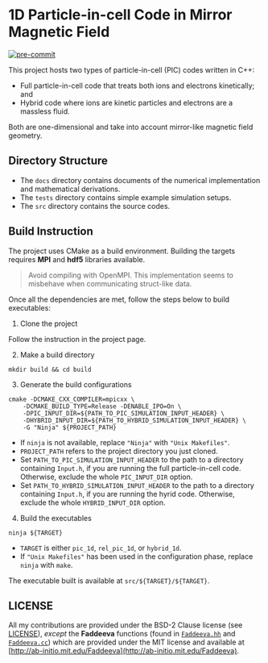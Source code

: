 # 1D Particle-in-cell Code in Mirror Magnetic Field

[![pre-commit](https://img.shields.io/badge/pre--commit-enabled-brightgreen?logo=pre-commit&logoColor=white)](https://github.com/pre-commit/pre-commit)

This project hosts two types of particle-in-cell (PIC) codes written in C++:

- Full particle-in-cell code that treats both ions and electrons kinetically; and
- Hybrid code where ions are kinetic particles and electrons are a massless fluid.

Both are one-dimensional and take into account mirror-like magnetic field geometry.

## Directory Structure

- The `docs` directory contains documents of the numerical implementation and mathematical derivations.
- The `tests` directory contains simple example simulation setups.
- The `src` directory contains the source codes.

## Build Instruction

The project uses CMake as a build environment. Building the targets requires **MPI** and **hdf5** libraries available.

> Avoid compiling with OpenMPI. This implementation seems to misbehave when communicating struct-like data.

Once all the dependencies are met, follow the steps below to build executables:

1. Clone the project

Follow the instruction in the project page.

2. Make a build directory

```shell
mkdir build && cd build
```

3. Generate the build configurations

```shell
cmake -DCMAKE_CXX_COMPILER=mpicxx \
    -DCMAKE_BUILD_TYPE=Release -DENABLE_IPO=On \
    -DPIC_INPUT_DIR=${PATH_TO_PIC_SIMULATION_INPUT_HEADER} \
    -DHYBRID_INPUT_DIR=${PATH_TO_HYBRID_SIMULATION_INPUT_HEADER} \
    -G "Ninja" ${PROJECT_PATH}
```

- If `ninja` is not available, replace `"Ninja"` with `"Unix Makefiles"`.
- `PROJECT_PATH` refers to the project directory you just cloned.
- Set `PATH_TO_PIC_SIMULATION_INPUT_HEADER` to the path to a directory containing `Input.h`, if you are running the full
particle-in-cell code. Otherwise, exclude the whole `PIC_INPUT_DIR` option.
- Set `PATH_TO_HYBRID_SIMULATION_INPUT_HEADER` to the path to a directory containing `Input.h`, if you are running the
hyrid code. Otherwise, exclude the whole `HYBRID_INPUT_DIR` option.

4. Build the executables

```shell
ninja ${TARGET}
```

- `TARGET` is either `pic_1d`, `rel_pic_1d`, or `hybrid_1d`.
- If `"Unix Makefiles"` has been used in the configuration phase, replace `ninja` with `make`.

The executable built is available at `src/${TARGET}/${TARGET}`.

## LICENSE

All my contributions are provided under the BSD-2 Clause license (see [LICENSE](LICENSE)),
*except* the **Faddeeva** functions (found in
[`Faddeeva.hh`](src/LibPIC/PIC/Math/Faddeeva.hh) and
[`Faddeeva.cc`](src/LibPIC/PIC/Math/Faddeeva.cc))
which are provided under the MIT license and
available at [http://ab-initio.mit.edu/Faddeeva](http://ab-initio.mit.edu/Faddeeva).
